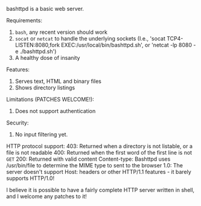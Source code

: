 bashttpd is a basic web server.

Requirements:
  1. `bash`, any recent version should work
  2. `socat` or `netcat` to handle the underlying sockets (I.e., 'socat TCP4-LISTEN:8080,fork EXEC:/usr/local/bin/bashttpd.sh', or 'netcat -lp 8080 -e ./bashttpd.sh')
  3. A healthy dose of insanity

Features:
  1. Serves text, HTML and binary files
  2. Shows directory listings

Limitations (PATCHES WELCOME!):
  1. Does not support authentication

Security:
  1. No input filtering yet.

HTTP protocol support:
  403: Returned when a directory is not listable, or a file is not readable
  400: Returned when the first word of the first line is not `GET`
  200: Returned with valid content
  Content-type: Bashttpd uses /usr/bin/file to determine the MIME type to sent to the browser
  1.0: The server doesn't support Host: headers or other HTTP/1.1 features - it barely supports HTTP/1.0!


I believe it is possible to have a fairly complete HTTP server written in shell, and I welcome any patches to it!
